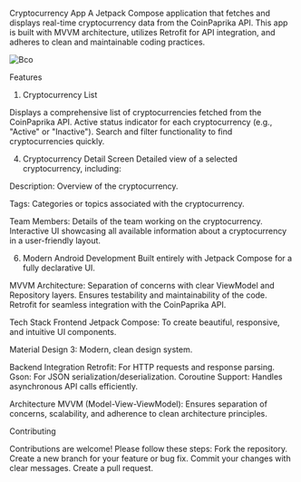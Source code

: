 Cryptocurrency App
A Jetpack Compose application that fetches and displays real-time cryptocurrency data from the CoinPaprika API. This app is built with MVVM architecture, utilizes Retrofit for API integration, and adheres to clean and maintainable coding practices.

![Bco](https://github.com/user-attachments/assets/648aae93-5d31-410f-8897-05cfd7314d40)


Features
1. Cryptocurrency List
   
Displays a comprehensive list of cryptocurrencies fetched from the CoinPaprika API.
Active status indicator for each cryptocurrency (e.g., "Active" or "Inactive").
Search and filter functionality to find cryptocurrencies quickly.

4. Cryptocurrency Detail Screen
Detailed view of a selected cryptocurrency, including:

Description: Overview of the cryptocurrency.

Tags: Categories or topics associated with the cryptocurrency.

Team Members: Details of the team working on the cryptocurrency.
Interactive UI showcasing all available information about a cryptocurrency in a user-friendly layout.

6. Modern Android Development
Built entirely with Jetpack Compose for a fully declarative UI.

MVVM Architecture:
Separation of concerns with clear ViewModel and Repository layers.
Ensures testability and maintainability of the code.
Retrofit for seamless integration with the CoinPaprika API.

Tech Stack
Frontend
Jetpack Compose: To create beautiful, responsive, and intuitive UI components.

Material Design 3: Modern, clean design system.

Backend Integration
Retrofit: For HTTP requests and response parsing.
Gson: For JSON serialization/deserialization.
Coroutine Support: Handles asynchronous API calls efficiently.

Architecture
MVVM (Model-View-ViewModel): Ensures separation of concerns, scalability, and adherence to clean architecture principles.

Contributing

Contributions are welcome! Please follow these steps:
Fork the repository.
Create a new branch for your feature or bug fix.
Commit your changes with clear messages.
Create a pull request.
